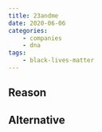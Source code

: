 ```yaml
---
title: 23andme
date: 2020-06-06
categories:
    - companies
    - dna
tags:
    - black-lives-matter
---
```


## Reason


## Alternative

